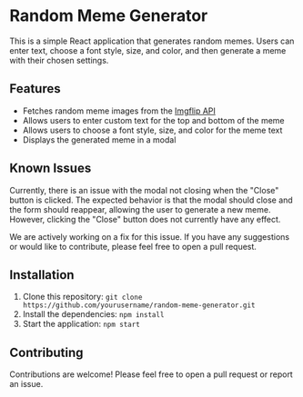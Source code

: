 # Random Meme Generator

This is a simple React application that generates random memes. Users can enter text, choose a font style, size, and color, and then generate a meme with their chosen settings.

## Features

- Fetches random meme images from the [Imgflip API](https://api.imgflip.com/)
- Allows users to enter custom text for the top and bottom of the meme
- Allows users to choose a font style, size, and color for the meme text
- Displays the generated meme in a modal

## Known Issues

Currently, there is an issue with the modal not closing when the "Close" button is clicked. The expected behavior is that the modal should close and the form should reappear, allowing the user to generate a new meme. However, clicking the "Close" button does not currently have any effect.

We are actively working on a fix for this issue. If you have any suggestions or would like to contribute, please feel free to open a pull request.

## Installation

1. Clone this repository: `git clone https://github.com/yourusername/random-meme-generator.git`
2. Install the dependencies: `npm install`
3. Start the application: `npm start`

## Contributing

Contributions are welcome! Please feel free to open a pull request or report an issue.
